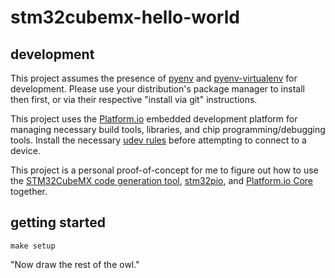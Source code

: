 # stm32cubemx-hello-world

## development

This project assumes the presence of [pyenv][pyenv] and
[pyenv-virtualenv][pyenv-venv] for development. Please use your distribution's
package manager to install then first, or via their respective "install via
git" instructions.

[pyenv]: https://github.com/pyenv/pyenv
[pyenv-venv]: https://github.com/pyenv/pyenv-virtualenv

This project uses the [Platform.io][platio] embedded development platform for
managing necessary build tools, libraries, and chip programming/debugging
tools. Install the necessary [udev rules][udev] before attempting to connect to
a device.

[platio]: https://platformio.org
[udev]: https://docs.platformio.org/en/latest//faq.html#platformio-udev-rules

This project is a personal proof-of-concept for me to figure out how to use the
[STM32CubeMX code generation tool][stm32cubemx], [stm32pio][stm32pio], and
[Platform.io Core][platio-core] together.

[stm32cubemx]: https://www.st.com/en/development-tools/stm32cubemx.html
[stm32pio]: https://github.com/ussserrr/stm32pio
[platio-core]: https://docs.platformio.org/en/latest//core/index.html

## getting started

```
make setup
```

"Now draw the rest of the owl."

